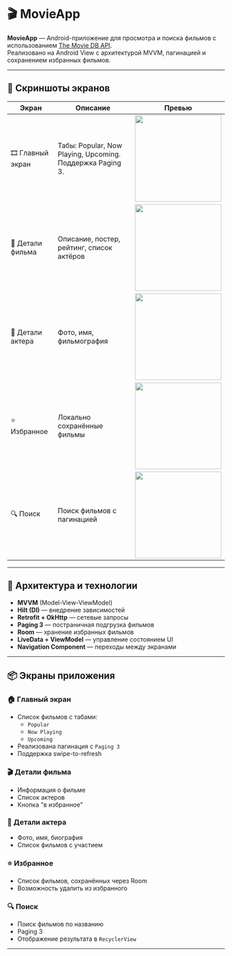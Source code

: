 # 🎬 MovieApp

**MovieApp** — Android-приложение для просмотра и поиска фильмов с использованием [The Movie DB API](https://www.themoviedb.org/).  
Реализовано на Android View с архитектурой MVVM, пагинацией и сохранением избранных фильмов.

---

## 📱 Скриншоты экранов

| Экран | Описание | Превью |
|-------|----------|--------|
| 🎞️ Главный экран | Табы: Popular, Now Playing, Upcoming. Поддержка Paging 3. | <img src="https://github.com/user-attachments/assets/4d964373-7a5d-45ca-9cf6-60ab1e027545" width="200"/> |
| 🎥 Детали фильма | Описание, постер, рейтинг, список актёров | <img src="https://github.com/user-attachments/assets/15581e90-cb37-4421-b40d-5afb57211dcb" width="200"/> |
| 👤 Детали актера | Фото, имя, фильмография | <img src="https://github.com/user-attachments/assets/b876877e-2d71-4e61-8814-46fd230ebfac" width="200"/> |
| ⭐ Избранное | Локально сохранённые фильмы | <img src="https://github.com/user-attachments/assets/dc49593c-5f12-4046-acd2-60aae459f01d" width="200"/> |
| 🔍 Поиск | Поиск фильмов с пагинацией | <img src="https://github.com/user-attachments/assets/2f053d20-9f7e-4585-b828-9bc423f1f937" width="200"/> |

---

## 🔧 Архитектура и технологии

- **MVVM** (Model-View-ViewModel)
- **Hilt (DI)** — внедрение зависимостей
- **Retrofit + OkHttp** — сетевые запросы
- **Paging 3** — постраничная подгрузка фильмов
- **Room** — хранение избранных фильмов
- **LiveData + ViewModel** — управление состоянием UI
- **Navigation Component** — переходы между экранами

---

## 📦 Экраны приложения

### 🏠 Главный экран
- Список фильмов с табами:
  - `Popular`
  - `Now Playing`
  - `Upcoming`
- Реализована пагинация с `Paging 3`
- Поддержка swipe-to-refresh

### 🎬 Детали фильма
- Информация о фильме
- Список актеров
- Кнопка "в избранное"

### 👥 Детали актера
- Фото, имя, биография
- Список фильмов с участием

### ⭐ Избранное
- Список фильмов, сохранённых через Room
- Возможность удалить из избранного

### 🔍 Поиск
- Поиск фильмов по названию
- Paging 3
- Отображение результата в `RecyclerView`

---
